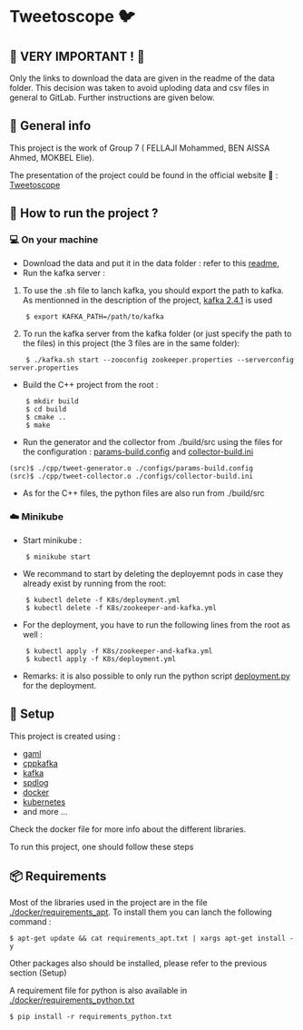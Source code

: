 # Tweetoscope :bird: #

## :rotating_light: VERY IMPORTANT ! :rotating_light: ##

Only the links to download the data are given in the readme of the data folder. This decision was taken to avoid uploding data and csv files in general to GitLab.
Further instructions are given below.


## :book: General info ##
This project is the work of Group 7 ( FELLAJI Mohammed, BEN AISSA Ahmed, MOKBEL Elie).

The presentation of the project could be found in the official website :link: : [Tweetoscope](http://sdi.metz.centralesupelec.fr/spip.php?article25)


## :dart: How to run the project ? ##

### :computer: On your machine ###
* Download the data and put it in the data folder : refer to this [readme](./data/readme.txt),
* Run the kafka server :
1.  To use the .sh file to lanch kafka, you should export the path to kafka. As mentionned in the description of the project, [kafka 2.4.1](https://www.apache.org/dyn/closer.cgi?path=/kafka/2.4.1/kafka-2.4.1-src.tgz) is used
```
    $ export KAFKA_PATH=/path/to/kafka
```
2. To run the kafka server from the kafka folder (or just specify the path to the files) in this project (the 3 files are in the same folder): 
```
    $ ./kafka.sh start --zooconfig zookeeper.properties --serverconfig server.properties
```
* Build the C++ project from the root :
```
    $ mkdir build
    $ cd build
    $ cmake ..
    $ make
```
* Run the generator and the collector from ./build/src using the files for the configuration : [params-build.config](./src/configs/params-build.config) and [collector-build.ini](./src/configs/collector-build.ini)
```
(src)$ ./cpp/tweet-generator.o ./configs/params-build.config
(src)$ ./cpp/tweet-collector.o ./configs/collector-build.ini 
```
* As for the C++ files, the python files are also run from ./build/src

###  :cloud: Minikube  ### 

* Start minikube : 
```
    $ minikube start
```

* We recommand to start by deleting the deployemnt pods in case they already exist by running from the root:
```
    $ kubectl delete -f K8s/deployment.yml
    $ kubectl delete -f K8s/zookeeper-and-kafka.yml
```

* For the deployment, you have to run the following lines from the root as well :
```
    $ kubectl apply -f K8s/zookeeper-and-kafka.yml
    $ kubectl apply -f K8s/deployment.yml
```
* Remarks: it is also possible to only run the python script [deployment.py](./deployment.py) for the deployment.


## :wrench: Setup ##
This project is created using :
* [gaml](https://github.com/HerveFrezza-Buet/gaml)
* [cppkafka](https://github.com/mfontanini/cppkafka)
* [kafka](https://kafka.apache.org/)
* [spdlog](https://github.com/gabime/spdlog/tree/master)
* [docker](https://www.docker.com/)
* [kubernetes](https://kubernetes.io/)
* and more ...

Check the docker file for more info about the different libraries.


To run this project, one should follow these steps


## :package: Requirements ##

Most of the libraries used in the project are in the file [./docker/requirements_apt](./docker/requirements_apt.txt). To install them you can lanch the following command :
```
$ apt-get update && cat requirements_apt.txt | xargs apt-get install -y
```

Other packages also should be installed, please refer to the previous section (Setup)

A requirement file for python is also available in [./docker/requirements_python.txt](./docker/requirements_python.txt)
```
$ pip install -r requirements_python.txt
```